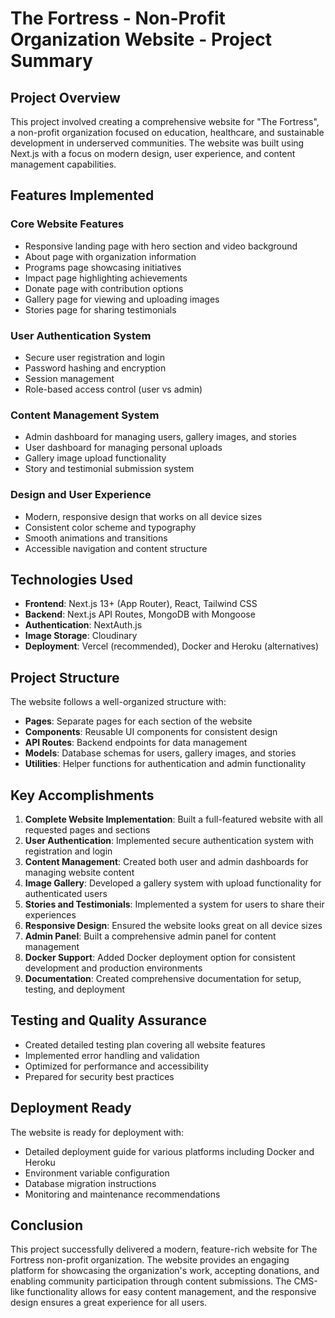 # The Fortress - Non-Profit Organization Website - Project Summary

## Project Overview

This project involved creating a comprehensive website for "The Fortress", a non-profit organization focused on education, healthcare, and sustainable development in underserved communities. The website was built using Next.js with a focus on modern design, user experience, and content management capabilities.

## Features Implemented

### Core Website Features
- Responsive landing page with hero section and video background
- About page with organization information
- Programs page showcasing initiatives
- Impact page highlighting achievements
- Donate page with contribution options
- Gallery page for viewing and uploading images
- Stories page for sharing testimonials

### User Authentication System
- Secure user registration and login
- Password hashing and encryption
- Session management
- Role-based access control (user vs admin)

### Content Management System
- Admin dashboard for managing users, gallery images, and stories
- User dashboard for managing personal uploads
- Gallery image upload functionality
- Story and testimonial submission system

### Design and User Experience
- Modern, responsive design that works on all device sizes
- Consistent color scheme and typography
- Smooth animations and transitions
- Accessible navigation and content structure

## Technologies Used

- **Frontend**: Next.js 13+ (App Router), React, Tailwind CSS
- **Backend**: Next.js API Routes, MongoDB with Mongoose
- **Authentication**: NextAuth.js
- **Image Storage**: Cloudinary
- **Deployment**: Vercel (recommended), Docker and Heroku (alternatives)

## Project Structure

The website follows a well-organized structure with:

- **Pages**: Separate pages for each section of the website
- **Components**: Reusable UI components for consistent design
- **API Routes**: Backend endpoints for data management
- **Models**: Database schemas for users, gallery images, and stories
- **Utilities**: Helper functions for authentication and admin functionality

## Key Accomplishments

1. **Complete Website Implementation**: Built a full-featured website with all requested pages and sections
2. **User Authentication**: Implemented secure authentication system with registration and login
3. **Content Management**: Created both user and admin dashboards for managing website content
4. **Image Gallery**: Developed a gallery system with upload functionality for authenticated users
5. **Stories and Testimonials**: Implemented a system for users to share their experiences
6. **Responsive Design**: Ensured the website looks great on all device sizes
7. **Admin Panel**: Built a comprehensive admin panel for content management
8. **Docker Support**: Added Docker deployment option for consistent development and production environments
9. **Documentation**: Created comprehensive documentation for setup, testing, and deployment

## Testing and Quality Assurance

- Created detailed testing plan covering all website features
- Implemented error handling and validation
- Optimized for performance and accessibility
- Prepared for security best practices

## Deployment Ready

The website is ready for deployment with:
- Detailed deployment guide for various platforms including Docker and Heroku
- Environment variable configuration
- Database migration instructions
- Monitoring and maintenance recommendations

## Conclusion

This project successfully delivered a modern, feature-rich website for The Fortress non-profit organization. The website provides an engaging platform for showcasing the organization's work, accepting donations, and enabling community participation through content submissions. The CMS-like functionality allows for easy content management, and the responsive design ensures a great experience for all users.